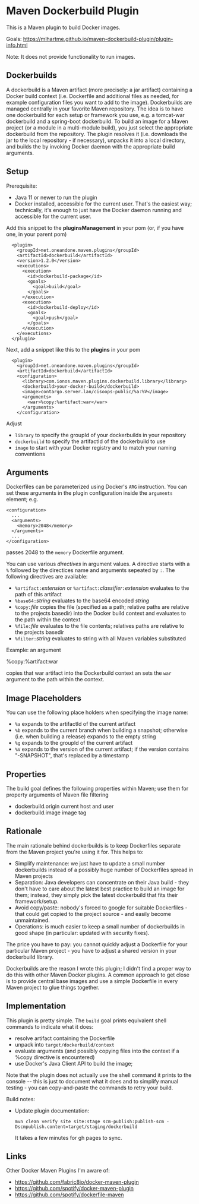 # Maven Dockerbuild Plugin

This is a Maven plugin to build Docker images.

Goals: https://mlhartme.github.io/maven-dockerbuild-plugin/plugin-info.html

Note: It does not provide functionality to run images.

## Dockerbuilds

A dockerbuild is a Maven artifact (more precisely: a jar artifact) containing a Docker build context (i.e. Dockerfile and additional files as needed,
for example configuration files you want to add to the image). Dockerbuilds are managed centrally in your favorite Maven repository. The idea is to
have one dockerbuild for each setup or framework you use, e.g. a tomcat-war dockerbuild and a spring-boot dockerbuild.
To build an image for a Maven project (or a module in a multi-module build), you just select the appropriate dockerbuild from the repository.
The plugin resolves it (i.e. downloads the jar to the local repository - if necessary), unpacks it into a local directory, and builds the
by invoking Docker daemon with the appropriate build arguments.

## Setup

Prerequisite:
* Java 11 or newer to run the plugin
* Docker installed, accessible for the current user.
  That's the easiest way; technically, it's enough to just have the Docker daemon running and accessible for the current user.

Add this snippet to the **pluginsManagement** in your pom (or, if you have one, in your parent pom)

      <plugin>
        <groupId>net.oneandone.maven.plugins</groupId>
        <artifactId>dockerbuild</artifactId>
        <version>1.2.0</version>
        <executions>
          <execution>
            <id>dockerbuild-package</id>
            <goals>
              <goal>build</goal>
            </goals>
          </execution>
          <execution>
            <id>dockerbuild-deploy</id>
            <goals>
              <goal>push</goal>
            </goals>
          </execution>
        </executions>
      </plugin>

Next, add a snippet like this to the **plugins** in your pom

      <plugin>
        <groupId>net.oneandone.maven.plugins</groupId>
        <artifactId>dockerbuild</artifactId>
        <configuration>
          <library>com.ionos.maven.plugins.dockerbuild.library</library>
          <dockerbuild>your-docker-build</dockerbuild>
          <image>contargo.server.lan/cisoops-public/%a:%V</image>
          <arguments>
            <war>%copy:%artifact:war</war>
          </arguments>
        </configuration>

Adjust
* `library` to specify the groupId of your dockerbuilds in your repository
* `dockerbuild` to specify the artifactId of the dockerbuild to use
* `image` to start with your Docker registry and to match your naming conventions

## Arguments

Dockerfiles can be parameterized using Docker's `ARG` instruction. You can set these arguments in the plugin configuration inside
the `arguments` element; e.g.

    <configuration>
      ...
      <arguments>
        <memory>2048</memory>
      </arguments>
      ...
    </configuration>

passes 2048 to the `memory` Dockerfile argument.

You can use various *directives* in argument values. A directive starts with a `%` followed by the directices name and arguments sepeated by
`:`. The following directives are available:

* `%artifact:`*extension* or `%artifact:`*classifier*`:`*extension* evaluates to the path of this artifact
* `%base64:`*string* evaluates to the base64 encoded *string*
* `%copy:`*file* copies the file (specified as a path; relative paths are relative to the projects basedir)
  into the Docker build context and evaluates to the path within the context
* `%file:`*file* evaluates to the file contents; relatives paths are relative to the projects basedir
* `%filter:`*string* evaluates to string with all Maven variables substituted

Example: an argument

  <war>%copy:%artifact:war</war>

copies that war artifact into the Dockerbuild context an sets the `war` argument to the path within the context.


## Image Placeholders

You can use the following place holders when specifying the image name:

* `%a` expands to the artifactId of the current artifact
* `%b` expands to the current branch when building a snapshot;
       otherwise (i.e. when building a release) expands to the empty string
* `%g` expands to the groupId of the current artifact
* `%V` expands to the version of the current artifact; if the version contains "-SNAPSHOT",
       that's replaced by a timestamp

## Properties

The build goal defines the following properties within Maven; use them for property arguments of Maven file filtering

* dockerbuild.origin    current host and user
* dockerbuild.image     image tag

## Rationale

The main rationale behind dockerbuilds is to keep Dockerfiles separate from the Maven project you're using it for. This helps to:
* Simplify maintenance: we just have to update a small number dockerbuilds instead of a possibly huge number of Dockerfiles spread in Maven projects
* Separation: Java developers can concentrate on their Java build - they don't have to care about the latest best practice to build an
  image for them; instead, they simply pick the latest dockerbuild that fits their framework/setup.
* Avoid copy/paste: nobody's forced to google for suitable Dockerfiles - that could get copied to the project source - and easily become
  unmaintained.
* Operations: is much easier to keep a small number of dockerbuilds in good shape (in particular: updated with security fixes).

The price you have to pay: you cannot quickly adjust a Dockerfile for your particular Maven project - you have to adjust a shared version
in your dockerbuild library.

Dockerbuilds are the reason I wrote this plugin; I didn't find a proper way to do this with other Maven Docker plugins. A common
approach to get close is to provide central base images and use a simple Dockerfile in every Maven project to glue things together.


## Implementation

This plugin is pretty simple. The `build` goal prints equivalent shell commands to indicate what it does:
* resolve artifact containing the Dockerfile
* unpack into `target/dockerbuild/context`
* evaluate arguments (and possibly copying files into the context if a %copy directive is encountered)
* use Docker's Java Client API to build the image;

Note that the plugin does not actually use the shell command it prints to the console -- this is just to document what it does and to simplify
manual testing - you can copy-and-paste the commands to retry your build.

Build notes:

* Update plugin documentation:

      mvn clean verify site site:stage scm-publish:publish-scm -Dscmpublish.content=target/staging/dockerbuild

  It takes a few minutes for gh pages to sync.


## Links

Other Docker Maven Plugins I'm aware of:

* https://github.com/fabric8io/docker-maven-plugin
* https://github.com/spotify/docker-maven-plugin
* https://github.com/spotify/dockerfile-maven

